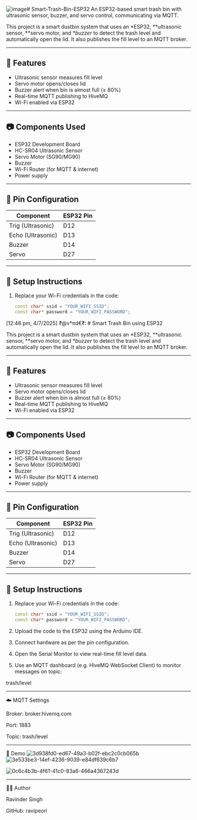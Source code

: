 ![image](https://github.com/user-attachments/assets/a8dbae48-7e1b-487c-87fd-97c94fc0ea99)# Smart-Trash-Bin-ESP32
An ESP32-based smart trash bin with ultrasonic sensor, buzzer, and servo control, communicating via MQTT.

This project is a smart dustbin system that uses an *ESP32, **ultrasonic sensor, **servo motor, and **buzzer* to detect the trash level and automatically open the lid. It also publishes the fill level to an MQTT broker.

---

## 🚀 Features

- Ultrasonic sensor measures fill level
- Servo motor opens/closes lid
- Buzzer alert when bin is almost full (≥ 80%)
- Real-time MQTT publishing to HiveMQ
- Wi-Fi enabled via ESP32

---

## 📷 Components Used

- ESP32 Development Board
- HC-SR04 Ultrasonic Sensor
- Servo Motor (SG90/MG90)
- Buzzer
- Wi-Fi Router (for MQTT & internet)
- Power supply

---

## 🧠 Pin Configuration

| Component       | ESP32 Pin |
|----------------|-----------|
| Trig (Ultrasonic) | D12       |
| Echo (Ultrasonic) | D13       |
| Buzzer           | D14       |
| Servo            | D27       |

---

## 🔌 Setup Instructions

1. Replace your Wi-Fi credentials in the code:
   ```cpp
   const char* ssid = "YOUR_WIFI_SSID";
   const char* password = "YOUR_WIFI_PASSWORD";
[12:46 pm, 4/7/2025] ₹@v†πd€₹: # Smart Trash Bin using ESP32

This project is a smart dustbin system that uses an *ESP32, **ultrasonic sensor, **servo motor, and **buzzer* to detect the trash level and automatically open the lid. It also publishes the fill level to an MQTT broker.

---

## 🚀 Features

- Ultrasonic sensor measures fill level
- Servo motor opens/closes lid
- Buzzer alert when bin is almost full (≥ 80%)
- Real-time MQTT publishing to HiveMQ
- Wi-Fi enabled via ESP32

---

## 📷 Components Used

- ESP32 Development Board
- HC-SR04 Ultrasonic Sensor
- Servo Motor (SG90/MG90)
- Buzzer
- Wi-Fi Router (for MQTT & internet)
- Power supply

---

## 🧠 Pin Configuration

| Component         | ESP32 Pin |
|------------------|-----------|
| Trig (Ultrasonic) | D12       |
| Echo (Ultrasonic) | D13       |
| Buzzer            | D14       |
| Servo             | D27       |

---

## 🔌 Setup Instructions

1. Replace your Wi-Fi credentials in the code:
   ```cpp
   const char* ssid = "YOUR_WIFI_SSID";
   const char* password = "YOUR_WIFI_PASSWORD";

2. Upload the code to the ESP32 using the Arduino IDE.


3. Connect hardware as per the pin configuration.


4. Open the Serial Monitor to view real-time fill level data.


5. Use an MQTT dashboard (e.g. HiveMQ WebSocket Client) to monitor messages on topic:

trash/level




---

☁️ MQTT Settings

Broker: broker.hivemq.com

Port: 1883

Topic: trash/level



---



📸 Demo
![3d938fd0-ed67-49a3-b02f-ebc2c0cb065b](https://github.com/user-attachments/assets/faa54038-efd8-42b4-9190-26bc7ab78776)
![3e533be3-14ef-4236-9039-e84df639c6b7](https://github.com/user-attachments/assets/d20c8df2-7f12-4e89-9c72-aac17afe6e02)

![0c6c4b3b-4f61-41c0-83a6-466a4367243d](https://github.com/user-attachments/assets/c638f3d7-bad4-4f47-b8c8-523f898afef8)




---

🧑‍💻 Author

Ravinder Singh

GitHub: ravipeori
